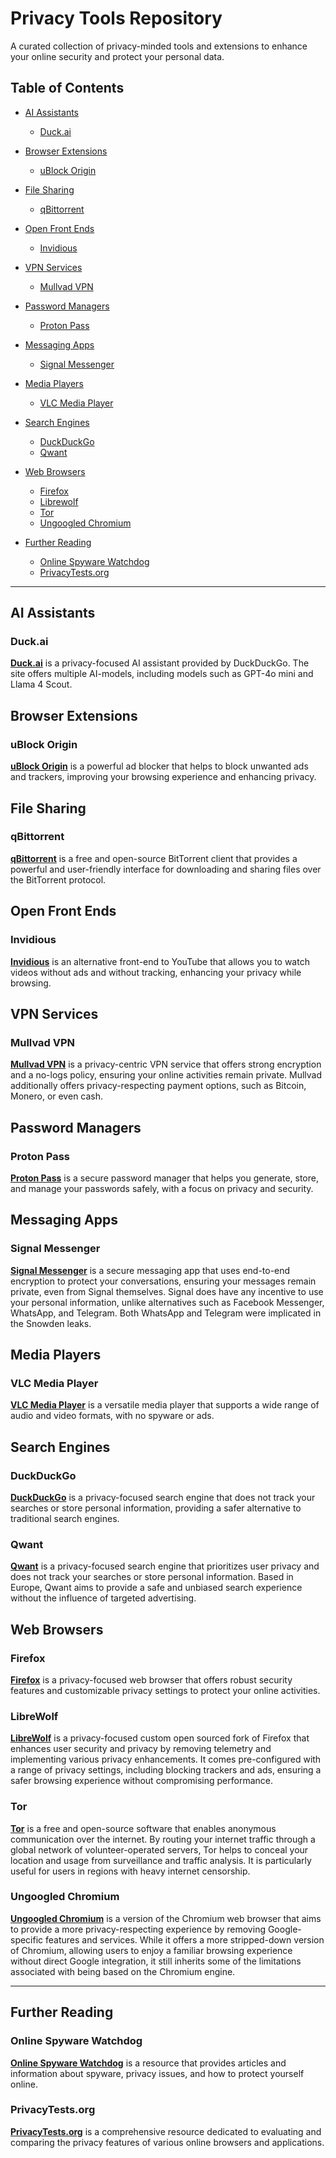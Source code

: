 # Privacy Tools Repository

A curated collection of privacy-minded tools and extensions to enhance your online security and protect your personal data.

## Table of Contents
- [AI Assistants](#ai-assistants)
  - [Duck.ai](#duckai)
- [Browser Extensions](#browser-extensions)
  - [uBlock Origin](#ublock-origin)
- [File Sharing](#file-sharing)
  - [qBittorrent](#qbittorrent)
- [Open Front Ends](#open-front-ends)
  - [Invidious](#invidious)
- [VPN Services](#vpn-services)
  - [Mullvad VPN](#mullvad-vpn)
- [Password Managers](#password-managers)
  - [Proton Pass](#proton-pass)
- [Messaging Apps](#messaging-apps)
  - [Signal Messenger](#signal-messenger)
- [Media Players](#media-players)
  - [VLC Media Player](#vlc-media-player)
- [Search Engines](#search-engines)
  - [DuckDuckGo](#duckduckgo)
  - [Qwant](#qwant)
- [Web Browsers](#web-browsers)
  - [Firefox](#firefox)
  - [Librewolf](#librewolf)
  - [Tor](#tor)
  - [Ungoogled Chromium](#ungoogled-chromium)

- [Further Reading](#further-reading)
  - [Online Spyware Watchdog](#online-spyware-watchdog)
  - [PrivacyTests.org](#privacytestsorg)


***

## AI Assistants

### Duck.ai
[**Duck.ai**](https://duck.ai/) is a privacy-focused AI assistant provided by DuckDuckGo. The site offers multiple AI-models, including models such as GPT-4o mini and Llama 4 Scout.

## Browser Extensions

### uBlock Origin
[**uBlock Origin**](https://github.com/gorhill/uBlock) is a powerful ad blocker that helps to block unwanted ads and trackers, improving your browsing experience and enhancing privacy.

## File Sharing

### qBittorrent
[**qBittorrent**](https://www.qbittorrent.org/) is a free and open-source BitTorrent client that provides a powerful and user-friendly interface for downloading and sharing files over the BitTorrent protocol.

## Open Front Ends

### Invidious
[**Invidious**](https://invidious.io/) is an alternative front-end to YouTube that allows you to watch videos without ads and without tracking, enhancing your privacy while browsing.

## VPN Services

### Mullvad VPN
[**Mullvad VPN**](https://mullvad.net/en/) is a privacy-centric VPN service that offers strong encryption and a no-logs policy, ensuring your online activities remain private. Mullvad additionally offers privacy-respecting payment options, such as Bitcoin, Monero, or even cash.

## Password Managers

### Proton Pass
[**Proton Pass**](https://proton.me/pass) is a secure password manager that helps you generate, store, and manage your passwords safely, with a focus on privacy and security.

## Messaging Apps

### Signal Messenger
[**Signal Messenger**](https://signal.org/) is a secure messaging app that uses end-to-end encryption to protect your conversations, ensuring your messages remain private, even from Signal themselves. Signal does have any incentive to use your personal information, unlike alternatives such as Facebook Messenger, WhatsApp, and Telegram. Both WhatsApp and Telegram were implicated in the Snowden leaks.

## Media Players

### VLC Media Player
[**VLC Media Player**](https://www.videolan.org/vlc/) is a versatile media player that supports a wide range of audio and video formats, with no spyware or ads.

## Search Engines

### DuckDuckGo
[**DuckDuckGo**](https://duckduckgo.com/) is a privacy-focused search engine that does not track your searches or store personal information, providing a safer alternative to traditional search engines.

### Qwant
[**Qwant**](https://www.qwant.com/) is a privacy-focused search engine that prioritizes user privacy and does not track your searches or store personal information. Based in Europe, Qwant aims to provide a safe and unbiased search experience without the influence of targeted advertising.

## Web Browsers

### Firefox
[**Firefox**](https://www.mozilla.org/en-US/firefox/new/) is a privacy-focused web browser that offers robust security features and customizable privacy settings to protect your online activities.

### LibreWolf
[**LibreWolf**](https://librewolf.net/) is a privacy-focused custom open sourced fork of Firefox that enhances user security and privacy by removing telemetry and implementing various privacy enhancements. It comes pre-configured with a range of privacy settings, including blocking trackers and ads, ensuring a safer browsing experience without compromising performance.

### Tor
[**Tor**](https://www.torproject.org/) is a free and open-source software that enables anonymous communication over the internet. By routing your internet traffic through a global network of volunteer-operated servers, Tor helps to conceal your location and usage from surveillance and traffic analysis. It is particularly useful for users in regions with heavy internet censorship.

### Ungoogled Chromium
[**Ungoogled Chromium**](https://github.com/Eloston/ungoogled-chromium) is a version of the Chromium web browser that aims to provide a more privacy-respecting experience by removing Google-specific features and services. While it offers a more stripped-down version of Chromium, allowing users to enjoy a familiar browsing experience without direct Google integration, it still inherits some of the limitations associated with being based on the Chromium engine.

***

## Further Reading

### Online Spyware Watchdog
[**Online Spyware Watchdog**](https://spyware.neocities.org/articles/) is a resource that provides articles and information about spyware, privacy issues, and how to protect yourself online.

### PrivacyTests.org
[**PrivacyTests.org**](https://privacytests.org/) is a comprehensive resource dedicated to evaluating and comparing the privacy features of various online browsers and applications.